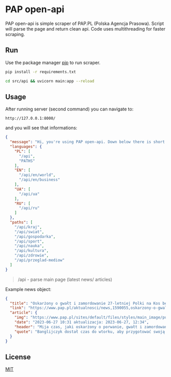# PAP open-api

PAP open-api is simple scraper of PAP.PL (Polska Agencja Prasowa). Script will parse the page and return  clean api. Code uses multithreading for faster scraping.

## Run

Use the package manager [pip](https://pip.pypa.io/en/stable/) to run scraper.

```bash
pip install -r requirements.txt
```
```bash
cd src/api && uvicorn main:app --reload
```

## Usage

After running server (second command) you can navigate to:

```
http://127.0.0.1:8000/
```
and you will see that informations:

```json
{
  "message": "Hi, you're using PAP open-api. Down below there is short info about usage.",
  "languages": {
    "PL": [
      "/api",
      "PATHS"
    ],
    "EN": [
      "/api/en/world",
      "/api/en/business"
    ],
    "UA": [
      "/api/ua"
    ],
    "RU": [
      "/api/ru"
    ]
  },
  "paths": [
    "/api/kraj",
    "/api/swiat",
    "/api/gospodarka",
    "/api/sport",
    "/api/nauka",
    "/api/kultura",
    "/api/zdrowie",
    "/api/przeglad-mediow"
  ]
}
```

  > /api - parse main page (latest news/ articles)

Example news object:

```json
{
  "title": "Oskarżony o gwałt i zamordowanie 27-letniej Polki na Kos będzie ponownie zeznawał w sądzie",
  "link": "https://www.pap.pl/aktualnosci/news,1590055,oskarzony-o-gwalt-i-zamordowanie-27-letniej-polki-na-kos-bedzie-ponownie",
  "article": {
    "img": "https://www.pap.pl/sites/default/files/styles/main_image/public/202306/anastazja_1_0_0.jpg?itok=X3BAzZ_W",
    "date": "2023-06-27 10:31 aktualizacja: 2023-06-27, 12:34",
    "header": "Mija czas, jaki oskarżony o porwanie, gwałt i zamordowanie 27-letniej Polki na Kos 32-letni Salahuddin S. z Bangladeszu dostał na przygotowanie swojej obrony. W południe ma ponownie            zeznawać w sądzie – informują greckie media.",
    "quote": "Banglijczyk dostał czas do wtorku, aby przygotować swoją obronę. Zebrany przez policję materiał dowodowy, w tym nagrania z kamer oraz sygnały telefonów oskarżonego i ofiary wskazują, że to     właśnie on jest odpowiedzialny za zabójstwo Polki.  Czytaj więcej        W domu, w którym przebywał Banglijczyk mający zarzut zamordowania 27-letniej Polki, mieszka kilku innych imigrantów [WIDEO]       Jak informują greckie media, oskarżony wyszukiwał na swoim telefonie sposoby, jak można usunąć dane z telefonu. Ponadto we wtorek CNN Greece podała, że policja szuka drugiego telefonu, który             najpewniej posiadał oskarżony. W piątek z prowadzenia sprawy zrezygnował przydzielony z urzędu adwokat oskarżonego mężczyzny, Zafiris Drosos. Jak poinformował PAP jeden z policjantów, za morderstwo      grozi Banglijczykowi dożywocie. Na Kos przebywa obecnie również zespół polskich detektywów, badających sprawę, pod kierownictwem Dawida Burzackiego. Anastazja zaginęła w poniedziałek 12 czerwca na       greckiej wyspie Kos, gdzie pracowała w jednym z hoteli. W niedzielę 18 czerwca greckie media poinformowały, że znaleziono ciało 27-letniej Polki. Zwłoki zostały znalezione około godz. 19 czasu           lokalnego, około kilometra od domu Salahuddina S., aresztowanego wcześniej przez policję, i 500 metrów od miejsca, w którym znaleziono telefon komórkowy Polki. (PAP) jc/"
  }
}
```



## License

[MIT](https://choosealicense.com/licenses/mit/)
